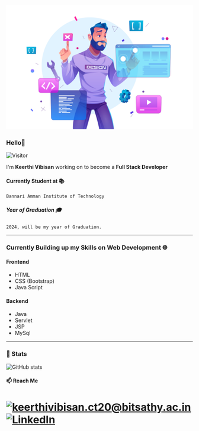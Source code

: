 
![Profile Cover!](profile.jpg "Image")

### Hello👋
![Visitor](https://visitor-badge.laobi.icu/badge?page_id=Keerthi-Vibisan-S.Keerthi-Vibisan-S)

I'm **Keerthi Vibisan** working on to become a **Full Stack Developer**
#### Currently Student at :books:
    Bannari Amman Institute of Technology
##### Year of Graduation :mortar_board:
    2024, will be my year of Graduation.
---

### Currently Building up my Skills on Web Development :globe_with_meridians:

#### Frontend
<ul>
<li>HTML</li>
<li>CSS (Bootstrap)</li>
<li>Java Script</li>
</ul>

#### Backend
<ul>
<li>Java</li>
<li>Servlet</li>
<li>JSP</li>
<li>MySql</li>
</ul>

---

### :eyes: Stats

![GitHub stats](https://github-readme-stats.vercel.app/api?username=Keerthi-Vibisan-S&theme=default&show_icons=true)

#### :mailbox: Reach Me
<a href="mailto:keerthivibisan.ct20@bitsathy.ac.in">![keerthivibisan.ct20@bitsathy.ac.in](https://img.shields.io/badge/Gmail-D14836?style=for-the-badge&logo=gmail&logoColor=white)</a> <a href="https://www.linkedin.com/in/keerthi-vibisan-s-052567210">![LinkedIn](https://img.shields.io/badge/LinkedIn-0077B5?style=for-the-badge&logo=linkedin&logoColor=white)</a>
=======




<!--
**Keerthi-Vibisan-S/Keerthi-Vibisan-S** is a ✨ _special_ ✨ repository because its `README.md` (this file) appears on your GitHub profile.

Here are some ideas to get you started:

- 🔭 I’m currently working on ...
- 🌱 I’m currently learning ...
- 👯 I’m looking to collaborate on ...
- 🤔 I’m looking for help with ...
- 💬 Ask me about ...
- 📫 How to reach me: ...
- 😄 Pronouns: ...
- ⚡ Fun fact: ...
-->
